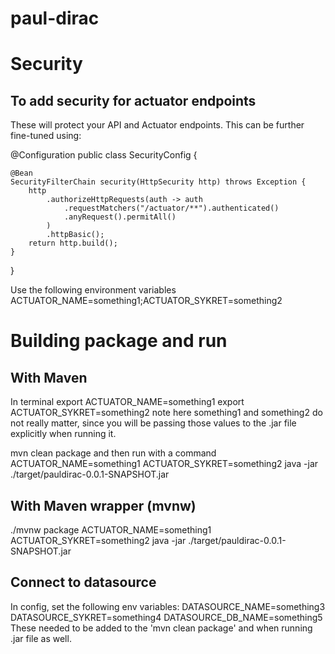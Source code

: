 # paul-dirac

# Security
## To add security for actuator endpoints
These will protect your API and Actuator endpoints. This can be further fine-tuned using:

@Configuration
public class SecurityConfig {

    @Bean
    SecurityFilterChain security(HttpSecurity http) throws Exception {
        http
            .authorizeHttpRequests(auth -> auth
                .requestMatchers("/actuator/**").authenticated()
                .anyRequest().permitAll()
            )
            .httpBasic();
        return http.build();
    }
}

Use the following environment variables
ACTUATOR_NAME=something1;ACTUATOR_SYKRET=something2

# Building package and run
## With Maven
In terminal
export ACTUATOR_NAME=something1
export ACTUATOR_SYKRET=something2
note here something1 and something2 do not really matter, since you will be passing those values to the .jar file explicitly when running it. 

mvn clean package
and then run with a command
ACTUATOR_NAME=something1 ACTUATOR_SYKRET=something2 java -jar ./target/pauldirac-0.0.1-SNAPSHOT.jar

## With Maven wrapper (mvnw)
./mvnw package
ACTUATOR_NAME=something1 ACTUATOR_SYKRET=something2 java -jar ./target/pauldirac-0.0.1-SNAPSHOT.jar

## Connect to datasource
In config, set the following env variables:
DATASOURCE_NAME=something3
DATASOURCE_SYKRET=something4
DATASOURCE_DB_NAME=something5
These needed to be added to the 'mvn clean package' and when running .jar file as well.